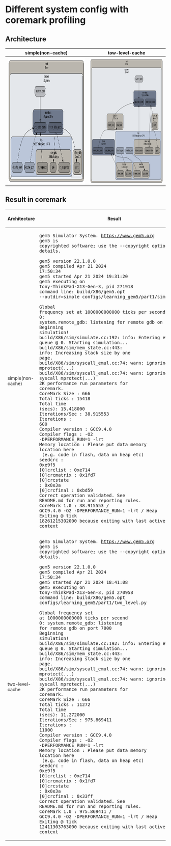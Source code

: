 # Different system config with coremark profiling
## Architecture
|simple(non-cache)|tow-level-cache|
|-----------------|---------------|
|<img align="center" src="https://github.com/x123y123/Gem5_Learning_Note/blob/main/coremark_perf_diff_arch/simple/config.dot.svg" width="300" height="400">|<img align="center" src="https://github.com/x123y123/Gem5_Learning_Note/blob/main/coremark_perf_diff_arch/twolevel/config.dot.svg" width="300" height="400">|

## Result in coremark
|Architecture|Result|Number of iterations per second|
|------------|------|--------------------------------------------------------------|
| simple(non-cache) |<pre>gem5 Simulator System.  https://www.gem5.org<br/>gem5 is copyrighted software; use the --copyright option for details.<br/><br/>gem5 version 22.1.0.0<br/>gem5 compiled Apr 21 2024 17:50:34<br/>gem5 started Apr 21 2024 19:31:20<br/>gem5 executing on tony-ThinkPad-X13-Gen-3, pid 271918<br/>command line: build/X86/gem5.opt --outdir=simple configs/learning_gem5/part1/simple.py<br/><br/>Global frequency set at 1000000000000 ticks per second<br/>0: system.remote_gdb: listening for remote gdb on port 7000<br/>Beginning simulation!<br/>build/X86/sim/simulate.cc:192: info: Entering event queue @ 0.  Starting simulation...<br/>build/X86/sim/mem_state.cc:443: info: Increasing stack size by one page.<br/>build/X86/sim/syscall_emul.cc:74: warn: ignoring syscall mprotect(...)<br/>build/X86/sim/syscall_emul.cc:74: warn: ignoring syscall mprotect(...)<br/>2K performance run parameters for coremark.<br/>CoreMark Size    : 666<br/>Total ticks      : 15418<br/>Total time (secs): 15.418000<br/>Iterations/Sec   : 38.915553<br/>Iterations       : 600<br/>Compiler version : GCC9.4.0<br/>Compiler flags   : -O2 -DPERFORMANCE_RUN=1  -lrt<br/>Memory location  : Please put data memory location here<br/>			(e.g. code in flash, data on heap etc)<br/>seedcrc          : 0xe9f5<br/>[0]crclist       : 0xe714<br/>[0]crcmatrix     : 0x1fd7<br/>[0]crcstate      : 0x8e3a<br/>[0]crcfinal      : 0xbd59<br/>Correct operation validated. See README.md for run and reporting rules.<br/>CoreMark 1.0 : 38.915553 / GCC9.4.0 -O2 -DPERFORMANCE_RUN=1  -lrt / Heap<br/>Exiting @ tick 18261215302000 because exiting with last active thread context</pre>|38.915553|
| two-level-cache |<pre>gem5 Simulator System.  https://www.gem5.org<br/>gem5 is copyrighted software; use the --copyright option for details.<br/><br/>gem5 version 22.1.0.0<br/>gem5 compiled Apr 21 2024 17:50:34<br/>gem5 started Apr 21 2024 18:41:08<br/>gem5 executing on tony-ThinkPad-X13-Gen-3, pid 270958<br/>command line: build/X86/gem5.opt configs/learning_gem5/part1/two_level.py<br/><br/>Global frequency set at 1000000000000 ticks per second<br/>0: system.remote_gdb: listening for remote gdb on port 7000<br/>Beginning simulation!<br/>build/X86/sim/simulate.cc:192: info: Entering event queue @ 0.  Starting simulation...<br/>build/X86/sim/mem_state.cc:443: info: Increasing stack size by one page.<br/>build/X86/sim/syscall_emul.cc:74: warn: ignoring syscall mprotect(...)<br/>build/X86/sim/syscall_emul.cc:74: warn: ignoring syscall mprotect(...)<br/>2K performance run parameters for coremark.<br/>CoreMark Size    : 666<br/>Total ticks      : 11272<br/>Total time (secs): 11.272000<br/>Iterations/Sec   : 975.869411<br/>Iterations       : 11000<br/>Compiler version : GCC9.4.0<br/>Compiler flags   : -O2 -DPERFORMANCE_RUN=1  -lrt<br/>Memory location  : Please put data memory location here<br/>			(e.g. code in flash, data on heap etc)<br/>seedcrc          : 0xe9f5<br/>[0]crclist       : 0xe714<br/>[0]crcmatrix     : 0x1fd7<br/>[0]crcstate      : 0x8e3a<br/>[0]crcfinal      : 0x33ff<br/>Correct operation validated. See README.md for run and reporting rules.<br/>CoreMark 1.0 : 975.869411 / GCC9.4.0 -O2 -DPERFORMANCE_RUN=1  -lrt / Heap<br/>Exiting @ tick 12411303763000 because exiting with last active thread context</pre>|975.869411|
